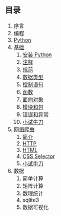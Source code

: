 ## 目录 ##

1. 序言
2. 编程
3. [Python](python.md)
4. [基础](base/README.md)
	1. [安装 Python](base/installation.md)
	2. [注释](base/comment.md)
	3. [规范](base/style.md)
	4. [数据类型](base/datatype.md)
	5. [控制语句](base/flow.md)
	6. [函数](base/function.md)
	7. [面向对象](base/object.md)
	8. [模块和包](base/package.md)
	9. [错误和异常](base/error.md)
	10. [小试牛刀](base/doit.md)
5. [网络爬虫](spider/README.md)
	1. [简介](spider/introduction.md)
	2. [HTTP](spider/http.md)
	3. [HTML](spider/html.md)
	4. [CSS Selector](spider/cssselector.md)
	5. [小试牛刀](spider/doit.md)
6. 数据
	1. 简单计算
	2. 矩阵计算
	3. 数理统计
	4. sqlite3
	5. 数据可视化

